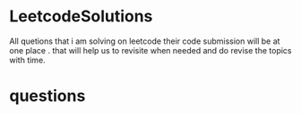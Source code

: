 # LeetcodeSolutions
All quetions that i am solving on leetcode their code submission will be at one place . that will help us to revisite when needed and do revise the topics with time.

# questions
